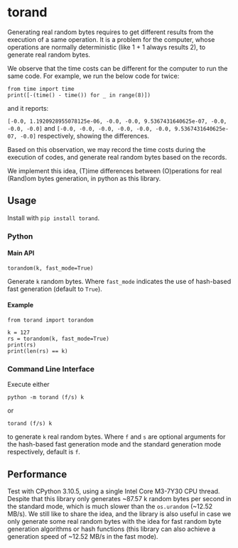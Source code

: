 # torand

Generating real random bytes requires to get different results from the execution of a same operation. It is a problem for the computer, whose operations are normally deterministic (like 1 + 1 always results 2), to generate real random bytes.

We observe that the time costs can be different for the computer to run the same code. For example, we run the below code for twice:

```
from time import time
print([-(time() - time()) for _ in range(8)])
```

and it reports:

`[-0.0, 1.1920928955078125e-06, -0.0, -0.0, 9.5367431640625e-07, -0.0, -0.0, -0.0]` and `[-0.0, -0.0, -0.0, -0.0, -0.0, -0.0, 9.5367431640625e-07, -0.0]` respectively, showing the differences.

Based on this observation, we may record the time costs during the execution of codes, and generate real random bytes based on the records.

We implement this idea, (T)ime differences between (O)perations for real (Rand)om bytes generation, in python as this library.

## Usage

Install with `pip install torand`.

### Python

#### Main API

`torandom(k, fast_mode=True)`

Generate `k` random bytes. Where `fast_mode` indicates the use of hash-based fast generation (default to `True`).

#### Example

```
from torand import torandom

k = 127
rs = torandom(k, fast_mode=True)
print(rs)
print(len(rs) == k)
```

### Command Line Interface

Execute either

`python -m torand (f/s) k`

or

`torand (f/s) k`

to generate `k` real random bytes. Where `f` and `s` are optional arguments for the hash-based fast generation mode and the standard generation mode respectively, default is `f`.

## Performance

Test with CPython 3.10.5, using a single Intel Core M3-7Y30 CPU thread. Despite that this library only generates ~87.57 k random bytes per second in the standard mode, which is much slower than the `os.urandom` (~12.52 MB/s). We still like to share the idea, and the library is also useful in case we only generate some real random bytes with the idea for fast random byte generation algorithms or hash functions (this library can also achieve a generation speed of ~12.52 MB/s in the fast mode).
